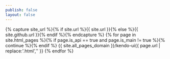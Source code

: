```yaml
---
publish: false
layout: false
---
```


{% capture site_url %}{% if site.url %}{{ site.url }}{% else %}{{ site.github.url }}{% endif %}{% endcapture %}
{% for page in site.html_pages %}{% if page.is_api == true and page.is_main != true %}{% continue %}{% endif %}
{{ site.all_pages_domain }}/kendo-ui{{ page.url | replace:'.html','' }}
{% endfor %}
